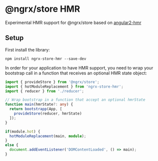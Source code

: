 # @ngrx/store HMR
Experimental HMR support for @ngrx/store based on [angular2-hmr](https://github.com/gdi2290/angular2-hmr)


## Setup
First install the library:
```
npm install ngrx-store-hmr --save-dev
```

In order for your application to have HMR support, you need to wrap your bootstrap call in a function that receives an optional HMR state object:

```ts
import { provideStore } from '@ngrx/store';
import { hotModuleReplacement } from 'ngrx-store-hmr';
import { reducer } from './reducer';

// Wrap bootstrap in a function that accept an optional hmrState
function main(hmrState?: any) {
  return bootstrapp(App, [
    provideStore(reducer, hmrState)
  ]);
}

if(module.hot) {
  hotModuleReplacement(main, module);
}
else {
  document.addEventListener('DOMContentLoaded', () => main);
}
```
